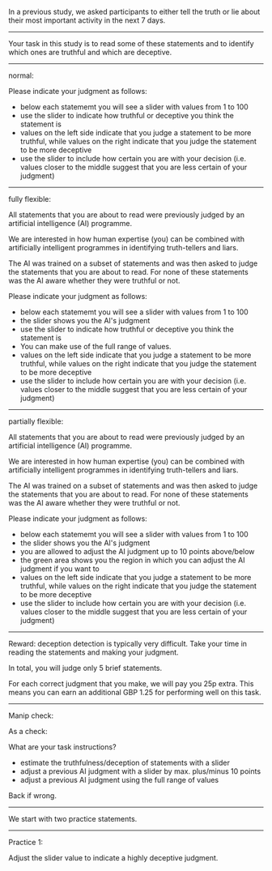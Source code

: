 In a previous study, we asked participants to either tell the truth or lie about their most important activity in the next 7 days.

-----------

Your task in this study is to read some of these statements and to identify which ones are truthful and which are deceptive.

-------

normal:

Please indicate your judgment as follows:

- below each statememt you will see a slider with values from 1 to 100
- use the slider to indicate how truthful or deceptive you think the statement is
- values on the left side indicate that you judge a statement to be more truthful, while values on the right indicate that you judge the statement to be more deceptive
- use the slider to include how certain you are with your decision (i.e. values closer to the middle suggest that you are less certain of your judgment)

-------

fully flexible:

All statements that you are about to read were previously judged by an artificial intelligence (AI) programme.

We are interested in how human expertise (you) can be combined with artificially intelligent programmes in identifying truth-tellers and liars.

The AI was trained on a subset of statements and was then asked to judge the statements that you are about to read. For none of these statements was the AI aware whether they were truthful or not.


Please indicate your judgment as follows:

- below each statememt you will see a slider with values from 1 to 100
- the slider shows you the AI's judgment
- use the slider to indicate how truthful or deceptive you think the statement is
- You can make use of the full range of values.
- values on the left side indicate that you judge a statement to be more truthful, while values on the right indicate that you judge the statement to be more deceptive
- use the slider to include how certain you are with your decision (i.e. values closer to the middle suggest that you are less certain of your judgment)

----------

partially flexible:

All statements that you are about to read were previously judged by an artificial intelligence (AI) programme.

We are interested in how human expertise (you) can be combined with artificially intelligent programmes in identifying truth-tellers and liars.

The AI was trained on a subset of statements and was then asked to judge the statements that you are about to read. For none of these statements was the AI aware whether they were truthful or not.


Please indicate your judgment as follows:

- below each statememt you will see a slider with values from 1 to 100
- the slider shows you the AI's judgment
- you are allowed to adjust the AI judgment up to 10 points above/below
- the green area shows you the region in which you can adjust the AI judgment if you want to
- values on the left side indicate that you judge a statement to be more truthful, while values on the right indicate that you judge the statement to be more deceptive
- use the slider to include how certain you are with your decision (i.e. values closer to the middle suggest that you are less certain of your judgment)

--------

Reward: deception detection is typically very difficult. Take your time in reading the statements and making your judgment.

In total, you will judge only 5 brief statements. 

For each correct judgment that you make, we will pay you 25p extra. This means you can earn an additional GBP 1.25 for performing well on this task.

------

Manip check:

As a check:

What are your task instructions?

- estimate the truthfulness/deception of statements with a slider
- adjust a previous AI judgment with a slider by max. plus/minus 10 points
- adjust a previous AI judgment using the full range of values

Back if wrong.

-------

We start with two practice statements.

-------

Practice 1:

Adjust the slider value to indicate a highly deceptive judgment.